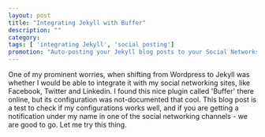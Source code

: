 ```yaml
---
layout: post
title: "Integrating Jekyll with Buffer"
description: ""
category: 
tags: [ 'integrating Jekyll', 'social posting']
promotion: "Auto-posting your Jekyll blog posts to your Social Networks is easy when you integrate it with Buffer. Here is how its done"
---
```


One of my prominent worries, when shifting from Wordpress to Jekyll was whether I would be able to integrate it with my social networking sites, like Facebook, Twitter and Linkedin. I found this nice plugin called 'Buffer' there online, but its configuration was not-documented that cool. This blog post is a test to check if my configurations works well, and if you are getting a notification under my name in one of the social networking channels - we are good to go. Let me try this thing.

